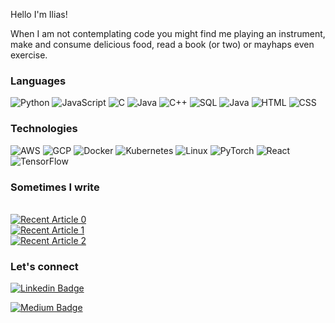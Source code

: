 Hello I'm Ilias!

When I am not contemplating code you might find me playing an instrument, make and consume delicious food, read a book (or two) or mayhaps even exercise.

### Languages
![Python](https://img.shields.io/badge/-Python-000?&logo=Python)
![JavaScript](https://img.shields.io/badge/-JavaScript-000?&logo=JavaScript)
![C](https://img.shields.io/badge/-C-000?&logo=C)
![Java](https://img.shields.io/badge/-Java-000?&logo=Java&logoColor=007396)
![C++](https://img.shields.io/badge/-C++-000?&logo=c%2b%2b&logoColor=00599C)
![SQL](https://img.shields.io/badge/-SQL-000?&logo=MySQL)
![Java](https://img.shields.io/badge/-Java-000?&logo=java)
![HTML](https://img.shields.io/badge/-HTML-000?&logo=html5)
![CSS](https://img.shields.io/badge/-CSS-000?&logo=css3)

### Technologies
![AWS](https://img.shields.io/badge/-AWS-000?&logo=Amazon-AWS&logoColor=F90)
![GCP](https://img.shields.io/badge/Google_Cloud-000?&logo=google-cloud)
![Docker](https://img.shields.io/badge/-Docker-000?&logo=Docker)
![Kubernetes](https://img.shields.io/badge/-Kubernetes-000?&logo=Kubernetes)
![Linux](https://img.shields.io/badge/-Linux-000?&logo=Linux)
![PyTorch](https://img.shields.io/badge/-PyTorch-000?&logo=PyTorch)
![React](https://img.shields.io/badge/-React-000?&logo=React)
![TensorFlow](https://img.shields.io/badge/-TensorFlow-000?&logo=TensorFlow)

### Sometimes I write
<br> <a target="_blank" href="https://github-readme-medium-recent-article.vercel.app/medium/@ilias_mansouri/0"><img src="https://github-readme-medium-recent-article.vercel.app/medium/@ilias_mansouri/0" alt="Recent Article 0"></a>
<br> <a target="_blank" href="https://github-readme-medium-recent-article.vercel.app/medium/@ilias_mansouri/1"><img src="https://github-readme-medium-recent-article.vercel.app/medium/@ilias_mansouri/1" alt="Recent Article 1"></a>
<br> <a target="_blank" href="https://github-readme-medium-recent-article.vercel.app/medium/@ilias_mansouri/2"><img src="https://github-readme-medium-recent-article.vercel.app/medium/@ilias_mansouri/2" alt="Recent Article 2"></a> <br>



### Let's connect
[![Linkedin Badge](https://img.shields.io/badge/LinkedIn-0077B5?style=for-the-badge&logo=linkedin&logoColor=white&link=https://www.linkedin.com/in/ilias-mansouri/)](https://www.linkedin.com/in/ilias-mansouri/) 

[![Medium Badge](https://img.shields.io/badge/Medium-000?style=for-the-badge&logo=medium&logoColor=white&link=https://medium.com/@ilias_mansouri)](https://medium.com/@ilias_mansouri) 

